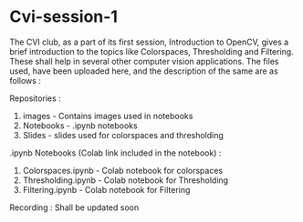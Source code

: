 # Cvi-session-1
The CVI club, as a part of its first session, Introduction to OpenCV, gives a brief introduction to the topics like Colorspaces, Thresholding and Filtering. These shall help in several other computer vision applications. The files used, have been uploaded here, and the description of the same are as follows  : 

Repositories :
1) images - Contains images used in notebooks
2) Notebooks - .ipynb notebooks
3) Slides - slides used for colorspaces and thresholding

.ipynb Notebooks (Colab link included in the notebook) : 
1) Colorspaces.ipynb - Colab notebook for colorspaces
2) Thresholding.ipynb - Colab notebook for Thresholding
3) Filtering.ipynb - Colab notebook for Filtering

Recording :
Shall be updated soon  




